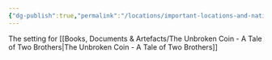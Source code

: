 ```yaml
---
{"dg-publish":true,"permalink":"/locations/important-locations-and-nations/morak-hold/","noteIcon":""}
---
```


The setting for [[Books, Documents & Artefacts/The Unbroken Coin - A Tale of Two Brothers\|The Unbroken Coin - A Tale of Two Brothers]] 